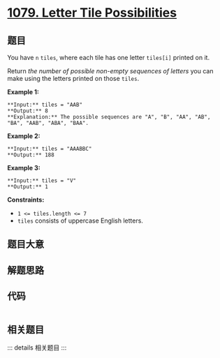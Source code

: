 # [1079. Letter Tile Possibilities](https://leetcode.com/problems/letter-tile-possibilities)

## 题目

You have `n`  `tiles`, where each tile has one letter `tiles[i]` printed on
it.

Return _the number of possible non-empty sequences of letters_ you can make
using the letters printed on those `tiles`.



**Example 1:**

    
    
    **Input:** tiles = "AAB"
    **Output:** 8
    **Explanation:** The possible sequences are "A", "B", "AA", "AB", "BA", "AAB", "ABA", "BAA".
    

**Example 2:**

    
    
    **Input:** tiles = "AAABBC"
    **Output:** 188
    

**Example 3:**

    
    
    **Input:** tiles = "V"
    **Output:** 1
    



**Constraints:**

  * `1 <= tiles.length <= 7`
  * `tiles` consists of uppercase English letters.


## 题目大意

## 解题思路

## 代码

```javascript

```

## 相关题目

::: details 相关题目
:::
